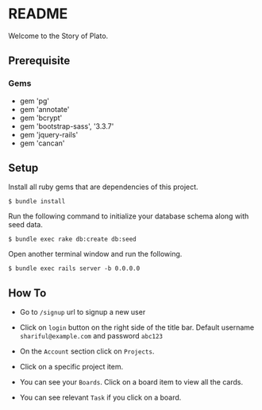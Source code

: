 # README

Welcome to the Story of Plato.

## Prerequisite

### Gems

* gem 'pg'
* gem 'annotate'
* gem 'bcrypt'
* gem 'bootstrap-sass', '3.3.7'
* gem 'jquery-rails'
* gem 'cancan'

## Setup

Install all ruby gems that are dependencies of this project.
```
$ bundle install
```

Run the following command to initialize your database schema along with seed data.
```
$ bundle exec rake db:create db:seed
```

Open another terminal window and run the following.
```
$ bundle exec rails server -b 0.0.0.0
```

## How To

* Go to `/signup` url to signup a new user

* Click on `login` button on the right side of the title bar. Default username `shariful@example.com` and password `abc123`

* On the `Account` section click on `Projects`.

* Click on a specific project item.

* You can see your `Boards`. Click on a board item to view all the cards.

* You can see relevant `Task` if you click on a board.
